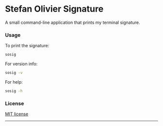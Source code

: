 # Stefan Olivier Signature

A small command-line application that prints my terminal signature.

### Usage

To print the signature:

```bash
sosig
```

For version info:

```bash
sosig -v
```

For help:

```bash
sosig -h
```

### License

[MIT license](https://mit-license.org/)

___

